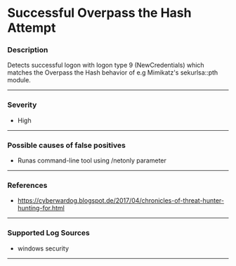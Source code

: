 # Successful Overpass the Hash Attempt
### Description

Detects successful logon with logon type 9 (NewCredentials) which matches the Overpass the Hash behavior of e.g Mimikatz's sekurlsa::pth module.

-------------------
### Severity

- High

-------------------
<!---
### Detailed Information

- Why is this alert triggered?
- What are the typical causes that generate this alert? (e.g. port scans, unusual file access activity, etc...)
- Which corroborating information should be looked up?
- Any supporting queries to get more information?
- Any supporting visualizations to get more information?

-------------------
--->
### Possible causes of false positives

- Runas command-line tool using /netonly parameter

-------------------
### References

- https://cyberwardog.blogspot.de/2017/04/chronicles-of-threat-hunter-hunting-for.html

-------------------
### Supported Log Sources

- windows security

-------------------

